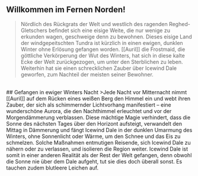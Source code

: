 ## Willkommen im Fernen Norden!<br>
>Nördlich des Rückgrats der Welt und westlich des ragenden Reghed-Gletschers befindet sich eine eisige Weite, die nur wenige zu erkunden wagen, geschweige denn zu bewohnen. Dieses eisige Land der windgepeitschten Tundra ist kürzlich in einen ewigen, dunklen Winter ohne Erlösung gefangen worden. [[Auril]] die Frostmaid, die göttliche Verkörperung der Wut des Winters, hat sich in diese kalte Ecke der Welt zurückgezogen, um unter den Sterblichen zu leben. Weiterhin hat sie einen schrecklichen Zauber über Icewind Dale geworfen, zum Nachteil der meisten seiner Bewohner.
<br>
## Gefangen in ewiger Winters Nacht
>Jede Nacht vor Mitternacht nimmt [[Auril]] auf dem Rücken eines weißen Berg den Himmel ein und webt ihren Zauber, der sich als schimmernder Lichtvorhang manifestiert – eine wunderschöne Aurora, die den Nachthimmel erleuchtet und vor der Morgendämmerung verblassen. Diese mächtige Magie verhindert, dass die Sonne des nächsten Tages über den Horizont aufsteigt, verwandelt den Mittag in Dämmerung und fängt Icewind Dale in der dunklen Umarmung des Winters, ohne Sonnenlicht oder Wärme, um den Schnee und das Eis zu schmelzen. Solche Maßnahmen entmutigen Reisende, sich Icewind Dale zu nähern oder zu verlassen, und isolieren die Region weiter. Icewind Dale ist somit in einer anderen Realität als der Rest der Welt gefangen, denn obwohl die Sonne nie über dem Dale aufgeht, tut sie dies doch überall sonst. Es tauchen zudem blutleere Leichen auf. <br>
